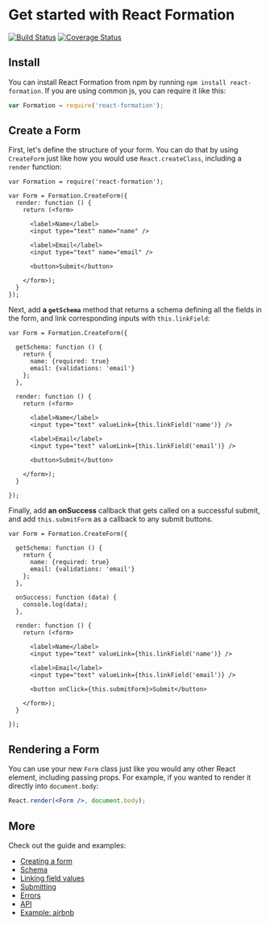 # Get started with React Formation

[![Build Status](https://travis-ci.org/k88hudson/react-formation.svg)](https://travis-ci.org/k88hudson/react-formation)
[![Coverage Status](https://coveralls.io/repos/k88hudson/react-formation/badge.svg?branch=master&service=github)](https://coveralls.io/github/k88hudson/react-formation?branch=master)

## Install

You can install React Formation from npm by running `npm install react-formation`. If you are using common js, you can require it like this:

```jsx
var Formation = require('react-formation');
```

## Create a Form

First, let's define the structure of your form. You can do that by using `CreateForm` just like how you would use `React.createClass`, including a `render` function:

```jsx{3}
var Formation = require('react-formation');

var Form = Formation.CreateForm({
  render: function () {
    return (<form>

      <label>Name</label>
      <input type="text" name="name" />

      <label>Email</label>
      <input type="text" name="email" />

      <button>Submit</button>

    </form>);
  }
});
```

Next, add **a `getSchema`** method that returns a schema defining all the fields in the form, and link corresponding inputs with `this.linkField`:

```jsx{3-6,11,14}
var Form = Formation.CreateForm({

  getSchema: function () {
    return {
      name: {required: true}
      email: {validations: 'email'}
    };
  },

  render: function () {
    return (<form>

      <label>Name</label>
      <input type="text" valueLink={this.linkField('name')} />

      <label>Email</label>
      <input type="text" valueLink={this.linkField('email')} />

      <button>Submit</button>

    </form>);
  }

});
```

Finally, add **an onSuccess** callback that gets called on a successful submit, and add `this.submitForm` as a callback to any submit buttons.

```jsx{8-10,21}
var Form = Formation.CreateForm({

  getSchema: function () {
    return {
      name: {required: true}
      email: {validations: 'email'}
    };
  },

  onSuccess: function (data) {
    console.log(data);
  },

  render: function () {
    return (<form>

      <label>Name</label>
      <input type="text" valueLink={this.linkField('name')} />

      <label>Email</label>
      <input type="text" valueLink={this.linkField('email')} />

      <button onClick={this.submitForm}>Submit</button>

    </form>);
  }

});
```

## Rendering a Form

You can use your new `Form` class just like you would any other React element, including passing props. For example, if you wanted to render it directly into `document.body`:

```jsx
React.render(<Form />, document.body);
```

## More

Check out the guide and examples:

* [Creating a form](http://k88hudson.github.io/react-formation/#/examples/)
* [Schema](http://k88hudson.github.io/react-formation/#/examples/schema)
* [Linking field values](http://k88hudson.github.io/react-formation/#/examples/linking)
* [Submitting](http://k88hudson.github.io/react-formation/#/examples/submitting)
* [Errors](http://k88hudson.github.io/react-formation/#/examples/errors)
* [API](./src/lib/apiDocs)
* [Example: airbnb](http://k88hudson.github.io/react-formation/#/examples/airbnb)
